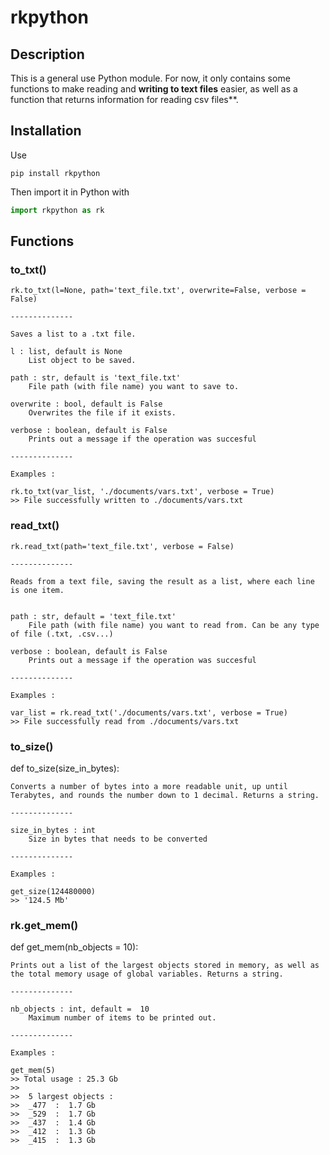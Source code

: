 # rkpython

## Description
This is a general use Python module.
For now, it only contains some functions to make reading and **writing to text files** easier, as well as a function that returns information for reading csv files**.
  
## Installation
Use  
```
pip install rkpython
```
  
Then import it in Python with 
```python
import rkpython as rk
```
## Functions
  
### to_txt()
	
	rk.to_txt(l=None, path='text_file.txt', overwrite=False, verbose = False)	
	
	--------------  

	Saves a list to a .txt file.  
	  
	l : list, default is None  
		List object to be saved.  
	  
	path : str, default is 'text_file.txt'  
		File path (with file name) you want to save to.    
	  
	overwrite : bool, default is False    
		Overwrites the file if it exists.  
		  
	verbose : boolean, default is False  
		Prints out a message if the operation was succesful  
		  
	--------------  

	Examples :  
	  
	rk.to_txt(var_list, './documents/vars.txt', verbose = True)  
	>> File successfully written to ./documents/vars.txt 
	
### read_txt()  

	rk.read_txt(path='text_file.txt', verbose = False)    

	--------------  

	Reads from a text file, saving the result as a list, where each line is one item.  
	  

	path : str, default = 'text_file.txt'  
		File path (with file name) you want to read from. Can be any type of file (.txt, .csv...)    
	  
	verbose : boolean, default is False  
		Prints out a message if the operation was succesful  
		  
	--------------  
  
	Examples :  
	  
	var_list = rk.read_txt('./documents/vars.txt', verbose = True)  
	>> File successfully read from ./documents/vars.txt  
	
### to_size()

def to_size(size_in_bytes):

    Converts a number of bytes into a more readable unit, up until Terabytes, and rounds the number down to 1 decimal. Returns a string.
    
    --------------
        
    size_in_bytes : int
        Size in bytes that needs to be converted
        
    --------------

    Examples :
    
    get_size(124480000)
    >> '124.5 Mb'

### rk.get_mem()

def get_mem(nb_objects = 10):

    Prints out a list of the largest objects stored in memory, as well as the total memory usage of global variables. Returns a string.
    
    --------------
        
    nb_objects : int, default =  10
        Maximum number of items to be printed out.
        
    --------------

    Examples :
    
    get_mem(5)
    >> Total usage : 25.3 Gb
    >>
    >>  5 largest objects :
    >>  _477  :  1.7 Gb
    >>  _529  :  1.7 Gb
    >>  _437  :  1.4 Gb
    >>  _412  :  1.3 Gb
    >>  _415  :  1.3 Gb